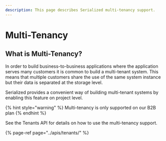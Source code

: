 ```yaml
---
description: This page describes Serialized multi-tenancy support.
---
```


# Multi-Tenancy

## What is Multi-Tenancy?

In order to build business-to-business applications where the application serves many customers it is common to build a multi-tenant system. This means that multiple customers share the use of the same system instance but their data is separated at the storage level.

Serialized provides a convenient way of building multi-tenant systems by enabling this feature on project level.

{% hint style="warning" %}
Multi-tenancy is only supported on our B2B plan
{% endhint %}

See the Tenants API for details on how to use the multi-tenancy support.

{% page-ref page="../apis/tenants/" %}


